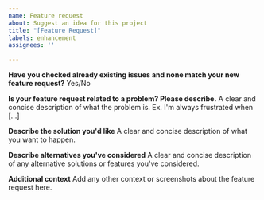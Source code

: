 ```yaml
---
name: Feature request
about: Suggest an idea for this project
title: "[Feature Request]"
labels: enhancement
assignees: ''

---
```


**Have you checked already existing issues and none match your new feature request?**
Yes/No

**Is your feature request related to a problem? Please describe.**
A clear and concise description of what the problem is. Ex. I'm always frustrated when [...]

**Describe the solution you'd like**
A clear and concise description of what you want to happen.

**Describe alternatives you've considered**
A clear and concise description of any alternative solutions or features you've considered.

**Additional context**
Add any other context or screenshots about the feature request here.
